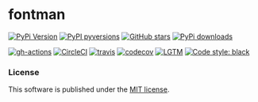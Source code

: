 # fontman

[![PyPi Version](https://img.shields.io/pypi/v/fontman.svg?style=flat-square)](https://pypi.org/project/fontman)
[![PyPI pyversions](https://img.shields.io/pypi/pyversions/fontman.svg?style=flat-square)](https://pypi.org/pypi/fontman/)
[![GitHub stars](https://img.shields.io/github/stars/nschloe/fontman.svg?style=flat-square&logo=github&label=Stars&logoColor=white)](https://github.com/nschloe/fontman)
[![PyPi downloads](https://img.shields.io/pypi/dm/fontman.svg?style=flat-square)](https://pypistats.org/packages/fontman)

[![gh-actions](https://img.shields.io/github/workflow/status/nschloe/fontman/ci?style=flat-square)](https://github.com/nschloe/fontman/actions?query=workflow%3Aci)
[![CircleCI](https://img.shields.io/circleci/project/github/nschloe/fontman/main.svg?style=flat-square)](https://circleci.com/gh/nschloe/fontman/tree/main)
[![travis](https://img.shields.io/travis/nschloe/fontman.svg?style=flat-square)](https://travis-ci.org/nschloe/fontman)
[![codecov](https://img.shields.io/codecov/c/github/nschloe/fontman.svg?style=flat-square)](https://codecov.io/gh/nschloe/fontman)
[![LGTM](https://img.shields.io/lgtm/grade/python/github/nschloe/fontman.svg?style=flat-square)](https://lgtm.com/projects/g/nschloe/fontman)
[![Code style: black](https://img.shields.io/badge/code%20style-black-000000.svg?style=flat-square)](https://github.com/psf/black)



### License
This software is published under the [MIT license](https://en.wikipedia.org/wiki/MIT_License).
